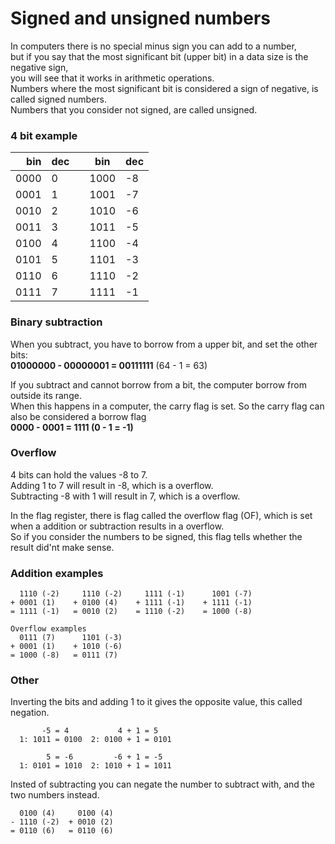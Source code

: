 # Signed and unsigned numbers

In computers there is no special minus sign you can add to a number, <br>
but if you say that the most significant bit (upper bit) in a data size is the negative sign, <br>
you will see that it works in arithmetic operations.<br>
Numbers where the most significant bit is considered a sign of negative, is called signed numbers. <br>
Numbers that you consider not signed, are called unsigned.

### 4 bit example
| bin | dec | | bin | dec |
| ---: | --- | ---: | --- | --- |
| 0000 | 0 | | 1000 | -8 |
| 0001 | 1 | | 1001 | -7 |
| 0010 | 2 | | 1010 | -6 |
| 0011 | 3 | | 1011 | -5 |
| 0100 | 4 | | 1100 | -4 |
| 0101 | 5 | | 1101 | -3 |
| 0110 | 6 | | 1110 | -2 |
| 0111 | 7 | | 1111 | -1 |

### Binary subtraction
When you subtract, you have to borrow from a upper bit, and set the other bits: <br>
**01000000 - 00000001 = 00111111** (64 - 1 = 63)  <br>

If you subtract and cannot borrow from a bit, the computer borrow from outside its range. <br>
When this happens in a computer, the carry flag is set. So the carry flag can also be considered a borrow flag <br>
**0000 - 0001 = 1111 (0 - 1 = -1)** <br>

### Overflow
4 bits can hold the values -8 to 7. <br>
Adding 1 to 7 will result in -8, which is a overflow. <br>
Subtracting -8 with 1 will result in 7, which is a overflow.

In the flag register, there is flag called the overflow flag (OF), which is set when a addition or subtraction results in a overflow. <br>
So if you consider the numbers to be signed, this flag tells whether the result did'nt make sense.

### Addition examples
```
  1110 (-2)     1110 (-2)     1111 (-1)      1001 (-7)
+ 0001 (1)    + 0100 (4)    + 1111 (-1)    + 1111 (-1)
= 1111 (-1)   = 0010 (2)    = 1110 (-2)    = 1000 (-8)

Overflow examples
  0111 (7)      1101 (-3)
+ 0001 (1)    + 1010 (-6)
= 1000 (-8)   = 0111 (7)
```

### Other
Inverting the bits and adding 1 to it gives the opposite value, this called negation. <br>
```
       -5 = 4           4 + 1 = 5
  1: 1011 = 0100  2: 0100 + 1 = 0101

        5 = -6         -6 + 1 = -5
  1: 0101 = 1010  2: 1010 + 1 = 1011
```
Insted of subtracting you can negate the number to subtract with, and the two numbers instead.
```
  0100 (4)     0100 (4)
- 1110 (-2)  + 0010 (2)
= 0110 (6)   = 0110 (6)
```
